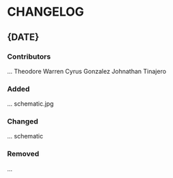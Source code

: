 # CHANGELOG

## {DATE}
### Contributors
...
Theodore Warren
Cyrus Gonzalez
Johnathan Tinajero
### Added
...
schematic.jpg
### Changed
...
schematic
### Removed
...